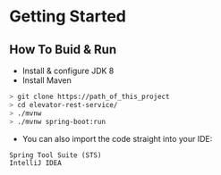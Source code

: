# Getting Started

## How To Buid & Run

* Install & configure JDK 8
* Install Maven
```sh
> git clone https://path_of_this_project
> cd elevator-rest-service/
> ./mvnw
> ./mvnw spring-boot:run
```
* You can also import the code straight into your IDE:
```
Spring Tool Suite (STS)
IntelliJ IDEA
```